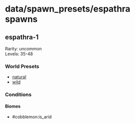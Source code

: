 # data/spawn_presets/espathra spawns  
  
## espathra-1  
Rarity: uncommon  
Levels: 35-48  
  
### World Presets  
* [natural](/data/world_presets/natural.md)  
* [wild](/data/world_presets/wild.md)  
  
### Conditions  
  
#### Biomes  
  * #cobblemon:is_arid
  
